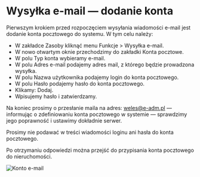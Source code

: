 # Wysyłka e-mail — dodanie konta

Pierwszym krokiem przed rozpoczęciem wysyłania wiadomości e-mail jest dodanie konta pocztowego do systemu. W tym celu należy:

- W zakładce Zasoby kliknąć menu Funkcje > Wysyłka e-mail.
- W nowo otwartym oknie przechodzimy do zakładki Konta pocztowe.
- W polu Typ konta wybieramy e-mail.
- W polu Adres e-mail podajemy adres mail, z którego będzie prowadzona wysyłka.
- W polu Nazwa użytkownika podajemy login do konta pocztowego.
- W polu Hasło podajemy hasło do konta pocztowego.
- Klikamy: Dodaj.
- Wpisujemy hasło i zatwierdzamy.

 Na koniec prosimy o przesłanie maila na adres: weles@e-adm.pl — informując o zdefiniowaniu konta pocztowego w systemie — sprawdzimy jego poprawność i ustawimy dokładnie serwer.

Prosimy nie podawać w treści wiadomości loginu ani hasła do konta pocztowego.

Po otrzymaniu odpowiedzi można przejść do przypisania konta pocztowego do nieruchomości.

![Konto e-mail](kontoemail.gif)